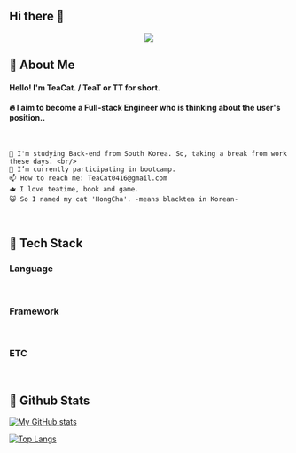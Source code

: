 ## Hi there 👋

<!--
**TeaT-Develop/TeaT-Develop* is a ✨ _special_ ✨ repository because its `README.md` (this file) appears on your GitHub profile.

Here are some ideas to get you started:

- 🔭 I'm taking a break from work these days.
- 🌱 I’m currently learning back-end Programming in bootcamp now.
- I want to be a Developer who is thinking about the user's position.
- 🤔 I’m looking for help with ...
- 💬 Ask me about ...
- 📫 How to reach me: TeaCat0416@gmail.com
- 😄 Pronouns: ...
- ⚡ Fun fact: ...
-->

<div align="center">
  <!--Header-->
  <img src="https://capsule-render.vercel.app/api?type=blur&color=color=timeAuto&height=300&section=header&text=Hello!%20(●'◡'●)-nl-Good%20to%20see%20you.&fontSize=80" />
</div>


</div>

<div>
  <!--Body-->
  
  ## 👀 About Me <br/>
  #### Hello! I'm TeaCat. / TeaT or TT for short. <br/>
  #### :fire: I aim to  become a Full-stack Engineer  who is thinking about the user's position.. <br/>
  <br/>
  
    🔭 I'm studying Back-end from South Korea. So, taking a break from work these days. <br/> 
    🌱 I’m currently participating in bootcamp.
    📫 How to reach me: TeaCat0416@gmail.com
    🫖 I love teatime, book and game.
    😺 So I named my cat 'HongCha'. -means blacktea in Korean-
  
  <br/>
  
  ## 🧱 Tech Stack
  ### Language
  <!--언어
  <!--Python
  <img src="https://img.shields.io/badge/Python-3776AB?style=flat-square&logo=Python&logoColor=white"/>
  <!--JavaScript
  <img src="https://img.shields.io/badge/JavaScript-F7DF1E?style=flat-square&logo=JavaScript&logoColor=white"/>
  <!--HTML5
  <img src="https://img.shields.io/badge/HTML5-E34F26?style=flat-square&logo=HTML5&logoColor=white"/>
  <!--CSS
  <img src="https://img.shields.io/badge/CSS3-1572B6?style=flat-square&logo=CSS3&logoColor=white"/>
  -->
  <br/>
  
  ### Framework
  <!--프레임워크
  <!--Flask
  <img src="https://img.shields.io/badge/Flask-000000?style=flat-square&logo=Flask&logoColor=white"/>
  <!--Django
  <img src="https://img.shields.io/badge/Django-092E20?style=flat-square&logo=Django&logoColor=white"/>
  -->
  <br/>

  
  ### ETC
  <!--그 외
  <!--Amazon AWS 오류 (링크삭제된듯함)
  <img src="https://img.shields.io/badge/Amazon AWS-232F3E?style=flat-square&logo=Amazon AWS&logoColor=white"/>
  <!--MySQL
  <img src="https://img.shields.io/badge/MySQL-4479A1?style=flat-square&logo=MySQL&logoColor=white"/>
  -->
  
  <br/>
  
  ## 🤔 Github Stats
 
[![My GitHub stats](https://github-readme-stats.vercel.app/api?username=Teat-Develop)](https://github.com/anuraghazra/github-readme-stats)
 
 [![Top Langs](https://github-readme-stats.vercel.app/api/top-langs/?username=TeaT-Develop)](https://github.com/anuraghazra/github-readme-stats)


<!--
** ** is a ✨ _special_ ✨ repository because its `README.md` (this file) appears on your GitHub profile.

Here are some ideas to get you started:
- Hi there 👋
- 🔭 I’m currently working on ...
- 🌱 I’m currently learning ...
- 👯 I’m looking to collaborate on ...
- 🤔 I’m looking for help with ...
- 💬 Ask me about ...
- 📫 How to reach me: ...
- 😄 Pronouns: ...
- ⚡ Fun fact: ...
-->
